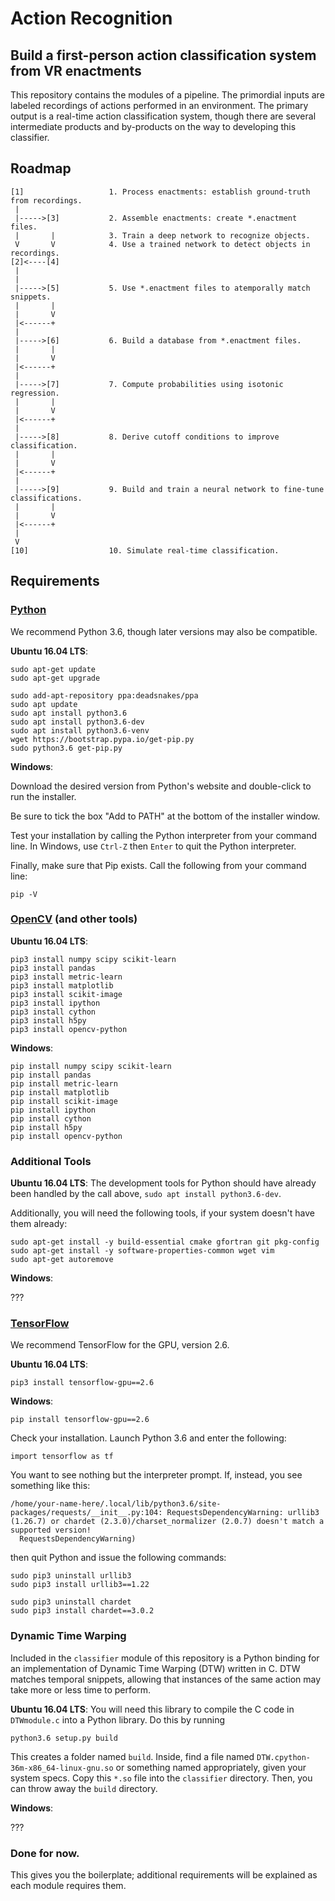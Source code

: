 # Action Recognition

## Build a first-person action classification system from VR enactments

This repository contains the modules of a pipeline. The primordial inputs are labeled recordings of actions performed in an environment. The primary output is a real-time action classification system, though there are several intermediate products and by-products on the way to developing this classifier.

## Roadmap

```
[1]                   1. Process enactments: establish ground-truth from recordings.
 |
 |----->[3]           2. Assemble enactments: create *.enactment files.
 |       |            3. Train a deep network to recognize objects.
 V       V            4. Use a trained network to detect objects in recordings.
[2]<----[4]
 |
 |
 |----->[5]           5. Use *.enactment files to atemporally match snippets.
 |       |
 |       V
 |<------+
 |
 |----->[6]           6. Build a database from *.enactment files.
 |       |
 |       V
 |<------+
 |
 |----->[7]           7. Compute probabilities using isotonic regression.
 |       |
 |       V
 |<------+
 |
 |----->[8]           8. Derive cutoff conditions to improve classification.
 |       |
 |       V
 |<------+
 |
 |----->[9]           9. Build and train a neural network to fine-tune classifications.
 |       |
 |       V
 |<------+
 |
 V
[10]                  10. Simulate real-time classification.
```

## Requirements

### [Python](https://www.python.org/)
We recommend Python 3.6, though later versions may also be compatible.

**Ubuntu 16.04 LTS**:
```
sudo apt-get update
sudo apt-get upgrade

sudo add-apt-repository ppa:deadsnakes/ppa
sudo apt update
sudo apt install python3.6
sudo apt install python3.6-dev
sudo apt install python3.6-venv
wget https://bootstrap.pypa.io/get-pip.py
sudo python3.6 get-pip.py
```

**Windows**:

Download the desired version from Python's website and double-click to run the installer.

Be sure to tick the box "Add to PATH" at the bottom of the installer window.

Test your installation by calling the Python interpreter from your command line. In Windows, use `Ctrl-Z` then `Enter` to quit the Python interpreter.

Finally, make sure that Pip exists. Call the following from your command line:
```
pip -V
```

### [OpenCV](https://opencv.org/) (and other tools)

**Ubuntu 16.04 LTS**:

```
pip3 install numpy scipy scikit-learn
pip3 install pandas
pip3 install metric-learn
pip3 install matplotlib
pip3 install scikit-image
pip3 install ipython
pip3 install cython
pip3 install h5py
pip3 install opencv-python
```

**Windows**:

```
pip install numpy scipy scikit-learn
pip install pandas
pip install metric-learn
pip install matplotlib
pip install scikit-image
pip install ipython
pip install cython
pip install h5py
pip install opencv-python
```

### Additional Tools

**Ubuntu 16.04 LTS**:
The development tools for Python should have already been handled by the call above, `sudo apt install python3.6-dev`.

Additionally, you will need the following tools, if your system doesn't have them already:
```
sudo apt-get install -y build-essential cmake gfortran git pkg-config
sudo apt-get install -y software-properties-common wget vim
sudo apt-get autoremove
```

**Windows**:

???

### [TensorFlow](https://www.tensorflow.org/)

We recommend TensorFlow for the GPU, version 2.6.

**Ubuntu 16.04 LTS**:
```
pip3 install tensorflow-gpu==2.6
```

**Windows**:
```
pip install tensorflow-gpu==2.6
```

Check your installation. Launch Python 3.6 and enter the following:
```
import tensorflow as tf
```
You want to see nothing but the interpreter prompt. If, instead, you see something like this:
```
/home/your-name-here/.local/lib/python3.6/site-packages/requests/__init__.py:104: RequestsDependencyWarning: urllib3 (1.26.7) or chardet (2.3.0)/charset_normalizer (2.0.7) doesn't match a supported version!
  RequestsDependencyWarning)
```
then quit Python and issue the following commands:
```
sudo pip3 uninstall urllib3
sudo pip3 install urllib3==1.22

sudo pip3 uninstall chardet
sudo pip3 install chardet==3.0.2
```
### Dynamic Time Warping

Included in the `classifier` module of this repository is a Python binding for an implementation of Dynamic Time Warping (DTW) written in C. DTW matches temporal snippets, allowing that instances of the same action may take more or less time to perform.

**Ubuntu 16.04 LTS**:
You will need this library to compile the C code in `DTWmodule.c` into a Python library. Do this by running
```
python3.6 setup.py build
```
This creates a folder named `build`. Inside, find a file named `DTW.cpython-36m-x86_64-linux-gnu.so` or something named appropriately, given your system specs. Copy this `*.so` file into the `classifier` directory. Then, you can throw away the `build` directory.

**Windows**:

???

### Done for now.

This gives you the boilerplate; additional requirements will be explained as each module requires them.

